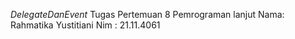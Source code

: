 *DelegateDanEvent*
 Tugas Pertemuan 8 Pemrograman lanjut
 Nama: Rahmatika Yustitiani
 Nim : 21.11.4061
